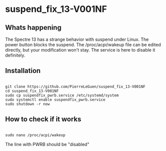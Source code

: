 # suspend_fix_13-V001NF
## Whats happening 
The Spectre 13 has a strange behavior with suspend under Linux. The power button blocks the suspend.
The /proc/acpi/wakeup file can be edited directly, but your modification won't stay. The service is here to disable it definitely.

## Installation

<pre><code>
git clone https://github.com/PierreLeGuen/suspend_fix_13-V001NF
cd suspend_fix_13-V001NF
sudo cp suspendfix_pwrb.service /etc/systemd/system
sudo systemctl enable suspendfix_pwrb.service
sudo shutdown -r now
</code></pre>

## How to check if it works

<pre><code>
sudo nano /proc/acpi/wakeup
</code></pre>

The line with PWRB should be "disabled"
